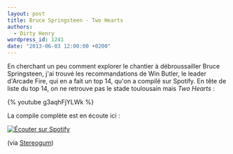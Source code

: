 ```yaml
---
layout: post
title: Bruce Springsteen - Two Hearts
authors:
  - Dirty Henry
wordpress_id: 1241
date: "2013-06-03 12:00:00 +0200"
---
```


En cherchant un peu comment explorer le chantier à débroussailler Bruce
Springsteen, j'ai trouvé les recommandations de Win Butler, le leader d'Arcade
Fire, qui en a fait un top 14, qu'on a compilé sur Spotify. En tête de liste du
top 14, on ne retrouve pas le stade toulousain mais _Two Hearts_ :

{% youtube g3aqhFjYLWk %}

La compile complète est en écoute ici :

[<img alt="Écouter sur Spotify" src="/squelettes/images/spotify-button.png" />](http://open.spotify.com/user/dirtyhenry/playlist/1SmZPuNRAG0WIiThwKcB6F)

(via
[Stereogum](http://www.stereogum.com/592652/win-butlers-14-favorite-springsteen-songs/list/))

